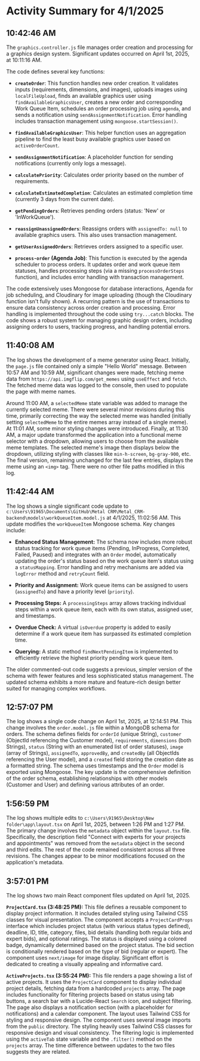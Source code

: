 # Activity Summary for 4/1/2025

## 10:42:46 AM
The `graphics.controller.js` file manages order creation and processing for a graphics design system.  Significant updates occurred on April 1st, 2025, at 10:11:16 AM.

The code defines several key functions:

* **`createOrder`**: This function handles new order creation. It validates inputs (requirements, dimensions, and images), uploads images using `localFileUpload`, finds an available graphics user using `findAvailableGraphicsUser`, creates a new order and corresponding Work Queue Item, schedules an order processing job using `agenda`, and sends a notification using `sendAssignmentNotification`.  Error handling includes transaction management using `mongoose.startSession()`.

* **`findAvailableGraphicsUser`**: This helper function uses an aggregation pipeline to find the least busy available graphics user based on `activeOrderCount`.

* **`sendAssignmentNotification`**: A placeholder function for sending notifications (currently only logs a message).

* **`calculatePriority`**: Calculates order priority based on the number of requirements.

* **`calculateEstimatedCompletion`**: Calculates an estimated completion time (currently 3 days from the current date).

* **`getPendingOrders`**: Retrieves pending orders (status: 'New' or 'InWorkQueue').

* **`reassignUnassignedOrders`**: Reassigns orders with `assignedTo: null` to available graphics users.  This also uses transaction management.

* **`getUserAssignedOrders`**: Retrieves orders assigned to a specific user.

* **`process-order` (Agenda Job)**: This function is executed by the agenda scheduler to process orders. It updates order and work queue item statuses, handles processing steps (via a missing `processOrderSteps` function), and includes error handling with transaction management.


The code extensively uses Mongoose for database interactions, Agenda for job scheduling, and Cloudinary for image uploading (though the Cloudinary function isn't fully shown).  A recurring pattern is the use of transactions to ensure data consistency across order creation and processing.  Error handling is implemented throughout the code using `try...catch` blocks.  The code shows a robust system for managing graphic design orders, including assigning orders to users, tracking progress, and handling potential errors.


## 11:40:08 AM
The log shows the development of a meme generator using React.  Initially, the `page.js` file contained only a simple "Hello World" message. Between 10:57 AM and 10:59 AM, significant changes were made, fetching meme data from `https://api.imgflip.com/get_memes` using `useEffect` and `fetch`.  The fetched meme data was logged to the console, then used to populate the page with meme names.

Around 11:00 AM, a `selectedMeme` state variable was added to manage the currently selected meme. There were several minor revisions during this time, primarily correcting the way the selected meme was handled (initially setting `selectedMeme` to the entire memes array instead of a single meme).  At 11:01 AM, some minor styling changes were introduced. Finally, at 11:30 AM, a major update transformed the application into a functional meme selector with a dropdown, allowing users to choose from the available meme templates. The selected meme's image then displays below the dropdown, utilizing styling with classes like `min-h-screen`, `bg-gray-900`, etc.  The final version, remaining unchanged for the last few entries, displays the meme using an `<img>` tag. There were no other file paths modified in this log.


## 11:42:44 AM
The log shows a single significant code update to `c:\Users\91965\Documents\GitHub\Metal CRM\Metal_CRM-backend\models\workQueueItem.model.js` at 4/1/2025, 11:02:56 AM.  This update modifies the `workQueueItem` Mongoose schema.  Key changes include:

* **Enhanced Status Management:** The schema now includes more robust status tracking for work queue items (Pending, InProgress, Completed, Failed, Paused) and integrates with an `Order` model, automatically updating the order's status based on the work queue item's status using a `statusMapping`.  Error handling and retry mechanisms are added via `logError` method and `retryCount` field.

* **Priority and Assignment:**  Work queue items can be assigned to users (`assignedTo`) and have a priority level (`priority`).

* **Processing Steps:**  A `processingSteps` array allows tracking individual steps within a work queue item, each with its own status, assigned user, and timestamps.

* **Overdue Check:** A virtual `isOverdue` property is added to easily determine if a work queue item has surpassed its estimated completion time.

* **Querying:** A static method `findNextPendingItem` is implemented to efficiently retrieve the highest priority pending work queue item.

The older commented-out code suggests a previous, simpler version of the schema with fewer features and less sophisticated status management.  The updated schema exhibits a more mature and feature-rich design better suited for managing complex workflows.


## 12:57:07 PM
The log shows a single code change on April 1st, 2025, at 12:14:51 PM.  This change involves the `order.model.js` file within a MongoDB schema for orders.  The schema defines fields for `orderId` (unique String), `customer` (ObjectId referencing the Customer model), `requirements`, `dimensions` (both Strings), `status` (String with an enumerated list of order statuses), `image` (array of Strings), `assignedTo`, `approvedBy`, and `createdBy` (all ObjectIds referencing the User model), and a `created` field storing the creation date as a formatted string.  The schema uses timestamps and the `Order` model is exported using Mongoose.  The key update is the comprehensive definition of the order schema, establishing relationships with other models (Customer and User) and defining various attributes of an order.


## 1:56:59 PM
The log shows multiple edits to `c:\Users\91965\Desktop\New folder\app\layout.tsx` on April 1st, 2025, between 1:26 PM and 1:27 PM.  The primary change involves the `metadata` object within the `layout.tsx` file. Specifically, the description field "Connect with experts for your projects and appointments" was removed from the `metadata` object in the second and third edits.  The rest of the code remained consistent across all three revisions.  The changes appear to be minor modifications focused on the application's metadata.


## 3:57:01 PM
The log shows two main React component files updated on April 1st, 2025.

**`ProjectCard.tsx` (3:48:25 PM):** This file defines a reusable component to display project information.  It includes detailed styling using Tailwind CSS classes for visual presentation.  The component accepts a `ProjectCardProps` interface which includes project status (with various status types defined), deadline, ID, title, category, files, bid details (handling both regular bids and expert bids), and optional ratings.  The status is displayed using a colored badge, dynamically determined based on the project status.  The bid section is conditionally rendered based on the type of bid (regular or expert).  The component uses `next/image` for image display.  Significant effort is dedicated to creating a visually appealing and informative card.

**`ActiveProjects.tsx` (3:55:24 PM):** This file renders a page showing a list of active projects. It uses the `ProjectCard` component to display individual project details, fetching data from a hardcoded `projects` array.  The page includes functionality for filtering projects based on status using tab buttons, a search bar with a Lucide-React `Search` icon, and subject filtering.  The page also displays a notification section (with a placeholder for notifications) and a calendar component.  The layout uses Tailwind CSS for styling and responsive design.  The component uses several image imports from the `public` directory.  The styling heavily uses Tailwind CSS classes for responsive design and visual consistency. The filtering logic is implemented using the `activeTab` state variable and the `.filter()` method on the `projects` array.  The time difference between updates to the two files suggests they are related.
